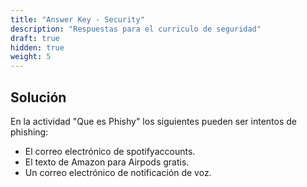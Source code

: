 ```yaml
---
title: "Answer Key - Security"
description: "Respuestas para el curriculo de seguridad"
draft: true
hidden: true
weight: 5
---
```


## Solución

En la actividad "Que es Phishy" los siguientes pueden ser intentos de phishing:

- El correo electrónico de spotifyaccounts.
- El texto de Amazon para Airpods gratis.
- Un correo electrónico de notificación de voz.